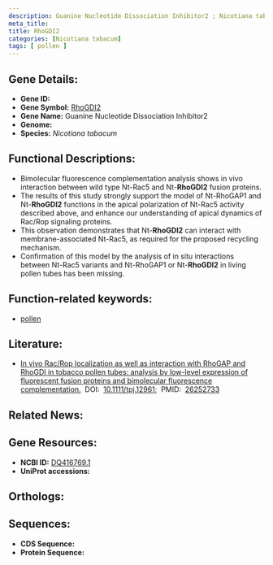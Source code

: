 ```yaml
---
description: Guanine Nucleotide Dissociation Inhibitor2 ; Nicotiana tabacum
meta_title:
title: RhoGDI2
categories: [Nicotiana tabacum]
tags: [ pollen ]
---
```


## Gene Details:
- **Gene ID:** []()
- **Gene Symbol:** <u>RhoGDI2</u>
- **Gene Name:** Guanine Nucleotide Dissociation Inhibitor2
- **Genome:** []()
- **Species:** *Nicotiana tabacum*

## Functional Descriptions:
   - Bimolecular fluorescence complementation analysis shows in vivo interaction between wild type Nt-Rac5 and Nt-**RhoGDI2** fusion proteins.
   - The results of this study strongly support the model of Nt-RhoGAP1 and Nt-**RhoGDI2** functions in the apical polarization of Nt-Rac5 activity described above, and enhance our understanding of apical dynamics of Rac/Rop signaling proteins.
   - This observation demonstrates that Nt-**RhoGDI2** can interact with membrane-associated Nt-Rac5, as required for the proposed recycling mechanism.
   - Confirmation of this model by the analysis of in situ interactions between Nt-Rac5 variants and Nt-RhoGAP1 or Nt-**RhoGDI2** in living pollen tubes has been missing.

## Function-related keywords:
   - [pollen](/tags/pollen/)

## Literature:
   - [In vivo Rac/Rop localization as well as interaction with RhoGAP and RhoGDI in tobacco pollen tubes: analysis by low-level expression of fluorescent fusion proteins and bimolecular fluorescence complementation.](https://doi.org/10.1111/tpj.12961)&nbsp;&nbsp;DOI:&nbsp;&nbsp;[10.1111/tpj.12961](https://doi.org/10.1111/tpj.12961);&nbsp;&nbsp;PMID:&nbsp;&nbsp;[26252733](https://pubmed.ncbi.nlm.nih.gov/26252733/)

## Related News:

## Gene Resources:
- **NCBI ID:**  [DQ416769.1](https://www.ncbi.nlm.nih.gov/gene/?term=DQ416769.1)
- **UniProt accessions:**  [](https://www.uniprot.org/uniprotkb//entry)

## Orthologs:

## Sequences:
- **CDS Sequence:**
- **Protein Sequence:**
